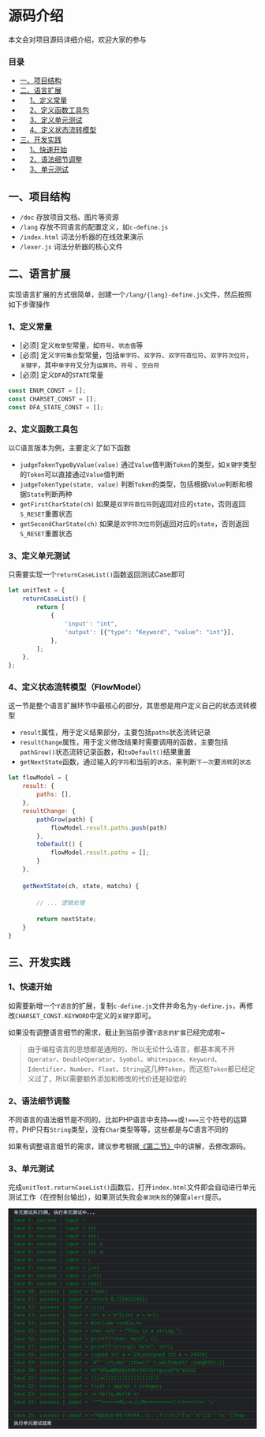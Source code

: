 # 源码介绍

本文会对项目源码详细介绍，欢迎大家的参与

### 目录

- [一、项目结构](#1)
- [二、语言扩展](#2)
- &nbsp;&nbsp;&nbsp;&nbsp;&nbsp;[1、定义常量](#21)
- &nbsp;&nbsp;&nbsp;&nbsp;&nbsp;[2、定义函数工具包](#22)
- &nbsp;&nbsp;&nbsp;&nbsp;&nbsp;[3、定义单元测试](#23)
- &nbsp;&nbsp;&nbsp;&nbsp;&nbsp;[4、定义状态流转模型](#24)
- [三、开发实践](#3)
- &nbsp;&nbsp;&nbsp;&nbsp;&nbsp;[1、快速开始](#31)
- &nbsp;&nbsp;&nbsp;&nbsp;&nbsp;[2、语法细节调整](#32)
- &nbsp;&nbsp;&nbsp;&nbsp;&nbsp;[3、单元测试](#33)

## <span id="1">一、项目结构</span>

- ```/doc``` 存放项目文档、图片等资源
- ```/lang``` 存放不同语言的配置定义，如```c-define.js```
- ```/index.html``` 词法分析器的在线效果演示
- ```/lexer.js``` 词法分析器的核心文件

## <span id="2">二、语言扩展</span>

实现语言扩展的方式很简单，创建一个```/lang/{lang}-define.js```文件，然后按照如下步骤操作

### <span id="21">1、定义常量</span>

- \[必须\] 定义```枚举型```常量，如```符号```、```状态值```等
- \[必须\] 定义```字符集合```型常量，包括```单字符```、```双字符```、```双字符首位符```、```双字符次位符```，```关键字```，其中```单字符```又分为```运算符```、```符号```
  、```空白符```
- \[必须\] 定义```DFA```的```STATE```常量

```js
const ENUM_CONST = [];
const CHARSET_CONST = [];
const DFA_STATE_CONST = [];
```

### <span id="22">2、定义函数工具包</span>

以C语言版本为例，主要定义了如下函数

- ```judgeTokenTypeByValue(value)``` 通过```Value```值判断```Token```的类型，如```关键字```类型的```Token```可以直接通过```Value```值判断
- ```judgeTokenType(state, value)``` 判断```Token```的类型，包括根据```Value```判断和根据```State```判断两种
- ```getFirstCharState(ch)``` 如果是```双字符首位符```则返回对应的```state```，否则返回```S_RESET```重置状态
- ```getSecondCharState(ch)``` 如果是```双字符次位符```则返回对应的```state```，否则返回```S_RESET```重置状态

### <span id="23">3、定义单元测试</span>

只需要实现一个```returnCaseList()```函数返回测试Case即可

```js
let unitTest = {
    returnCaseList() {
        return [
            {
                'input': "int",
                'output': [{"type": "Keyword", "value": "int"}],
            },
        ];
    },
};
```

### <span id="24">4、定义状态流转模型（FlowModel）</span>

这一节是整个语言扩展环节中最核心的部分，其思想是用户定义自己的状态流转模型

- ```result```属性，用于定义结果部分，主要包括```paths```状态流转记录
- ```resultChange```属性，用于定义修改结果时需要调用的函数，主要包括```pathGrow()```状态流转记录函数，和```toDefault()```结果重置
- ```getNextState```函数，通过输入的```字符```和当前的```状态```，来判断```下一次```要```流转```的```状态```

```js
let flowModel = {
    result: {
        paths: [],
    },
    resultChange: {
        pathGrow(path) {
            flowModel.result.paths.push(path)
        },
        toDefault() {
            flowModel.result.paths = [];
        }
    },
  
    getNextState(ch, state, matchs) {

        // ... 逻辑处理

        return nextState;
    }
}
```

## <span id="3">三、开发实践</span>

### <span id="31">1、快速开始</span>

如需要新增一个```Y语言```的扩展，复制```c-define.js```文件并命名为```y-define.js```，再修改```CHARSET_CONST.KEYWORD```中定义的```关键字```即可。

如果没有调整语言细节的需求，截止到当前步骤```Y语言的扩展```已经完成啦~

> 由于编程语言的思想都是通用的，所以无论什么语言，都基本离不开```Operator```、```DoubleOperator```、```Symbol```、```Whitespace```、```Keyword```、```Identifier```、```Number```、```Float```、```String```这几种```Token```，而这些```Token```都已经定义过了，所以需要额外添加和修改的代价还是较低的

### <span id="32">2、语法细节调整</span>

不同语言的语法细节是不同的，比如PHP语言中支持```===```或```!===```三个符号的运算符，PHP只有```String```类型，没有```Char```类型等等，这些都是与C语言不同的

如果有调整语言细节的需求，建议参考根据[《第二节》](#2)中的讲解，去修改源码。

### <span id="33">3、单元测试</span>

完成```unitTest.returnCaseList()```函数后，打开```index.html```文件即会自动进行单元测试工作（在控制台输出），如果测试失败会```单测失败```的弹窗```alert```提示。

![img](/doc/image/unit-test.png)

